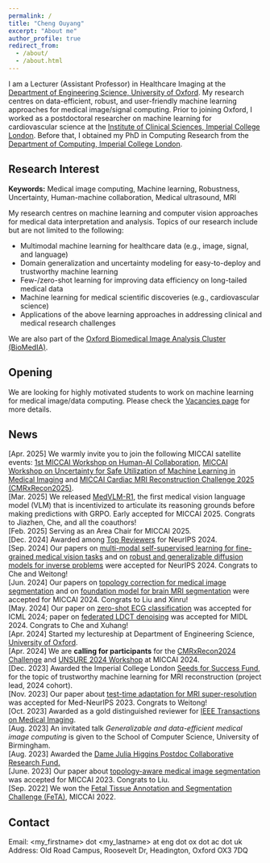 ```yaml
---
permalink: /
title: "Cheng Ouyang"
excerpt: "About me"
author_profile: true
redirect_from: 
  - /about/
  - /about.html
---
```


I am a Lecturer (Assistant Professor) in Healthcare Imaging at the [Department of Engineering Science, University of Oxford](https://eng.ox.ac.uk/). My research centres on data-efficient, robust, and user-friendly machine learning approaches for medical image/signal computing. Prior to joining Oxford, I worked as a postdoctoral researcher on machine learning for cardiovascular science at the [Institute of Clinical Sciences, Imperial College London](https://www.imperial.ac.uk/institute-clinical-sciences/). Before that, I obtained my PhD in Computing Research from the [Department of Computing, Imperial College London](https://www.imperial.ac.uk/computing/).


Research Interest
------
**Keywords:** Medical image computing, Machine learning, Robustness, Uncertainty, Human-machine collaboration, Medical ultrasound, MRI

My research centres on machine learning and computer vision approaches for medical data interpretation and analysis. Topics of our research include but are not limited to the following: 

- Multimodal machine learning for healthcare data (e.g., image, signal, and language)
- Domain generalization and uncertainty modeling for easy-to-deploy and trustworthy machine learning
- Few-/zero-shot learning for improving data efficiency on long-tailed medical data
- Machine learning for medical scientific discoveries (e.g., cardiovascular science) 
- Applications of the above learning approaches in addressing clinical and medical research challenges

We are also part of the [Oxford Biomedical Image Analysis Cluster (BioMedIA)](https://eng.ox.ac.uk/biomedical-image-analysis/).


Opening
------
We are looking for highly motivated students to work on machine learning for medical image/data computing. Please check the [Vacancies page](https://cheng-01037.github.io/vacancies/) for more details.

News
------
\[Apr. 2025\] We warmly invite you to join the following MICCAI satellite events: [1st MICCAI Workshop on Human-AI Collaboration](https://haic-miccai.github.io/), [MICCAI Workshop on Uncertainty for Safe Utilization of Machine Learning in Medical Imaging](https://unsuremiccai.github.io/) and [MICCAI Cardiac MRI Reconstruction Challenge 2025 (CMRxRecon2025)](https://cmrxrecon.github.io/2025/Home.html). \
\[Mar. 2025\] We released [MedVLM-R1](https://huggingface.co/JZPeterPan/MedVLM-R1), the first medical vision language model (VLM) that is incentivized to articulate its reasoning grounds before making predictions with GRPO. Early accepted for MICCAI 2025. Congrats to Jiazhen, Che, and all the coauthors!\
\[Feb. 2025\] Serving as an Area Chair for MICCAI 2025.\
\[Dec. 2024\] Awarded among [Top Reviewers](https://neurips.cc/Conferences/2024/ProgramCommittee) for NeurIPS 2024. \
\[Sep. 2024\] Our papers on [multi-modal self-supervised learning for fine-grained medical vision tasks](https://arxiv.org/html/2312.01522v1) and on [robust and generalizable diffusion models for inverse problems](https://arxiv.org/pdf/2406.13652) were accepted for NeurIPS 2024. Congrats to Che and Weitong!\
\[Jun. 2024\] Our papers on [topology correction for medical image segmentation]() and on [foundation model for brain MRI segmentation](https://arxiv.org/abs/2405.10246) were accepted for MICCAI 2024. Congrats to Liu and Xinru!\
\[May. 2024\] Our paper on [zero-shot ECG classification](https://arxiv.org/abs/2403.06659) was accepted for ICML 2024; paper on [federated LDCT denoising](https://openreview.net/forum?id=Zg0mfl10o2) was accepted for MIDL 2024. Congrats to Che and Xuhang!\
\[Apr. 2024\] Started my lectureship at Department of Engineering Science, [University of Oxford](https://eng.ox.ac.uk/).\
\[Apr. 2024\] We are **calling for participants** for the [CMRxRecon2024 Challenge](https://cmrxrecon.github.io/2024/Home.html) and [UNSURE 2024 Workshop](https://unsuremiccai.github.io/) at MICCAI 2024.\
\[Dec. 2023\] Awarded the Imperial College London [Seeds for Success Fund](https://www.imperial.ac.uk/postdoc-fellows-development-centre/resources/pfdc-funds/seeds-for-success-fund/), for the topic of trustworthy machine learning for MRI reconstruction (project lead, 2024 cohort).\
\[Nov. 2023\] Our paper about [test-time adaptation for MRI super-resolution](https://drive.google.com/file/d/18tTEhiCETnAJbxvCKJw9D3B2nSbySDc9/view) was accepted for Med-NeurIPS 2023. Congrats to Weitong! \
\[Oct. 2023\] Awarded as a gold distinguished reviewer for [IEEE Transactions on Medical Imaging](https://ieeexplore.ieee.org/xpl/RecentIssue.jsp?punumber=42).\
\[Aug. 2023\] An invitated talk *Generalizable and data-efficient medical image computing* is given to the School of Computer Science, University of Birmingham.\
\[Aug. 2023\] Awarded the [Dame Julia Higgins Postdoc Collaborative Research Fund.](https://www.imperial.ac.uk/postdoc-fellows-development-centre/departments/dame-julia-higgins-postdoc-collaborative-research-fund/)\
\[June. 2023\] Our paper about [topology-aware medical image segmentation](https://link.springer.com/chapter/10.1007/978-3-031-43901-8_7) was accepted for MICCAI 2023. Congrats to Liu.\
\[Sep. 2022\] We won the [Fetal Tissue Annotation and Segmentation Challenge (FeTA)](https://feta.grand-challenge.org/Home/), MICCAI 2022.


Contact
------
Email: \<my_firstname\> dot \<my_lastname\> at eng dot ox dot ac dot uk \
Address: Old Road Campus, Roosevelt Dr, Headington, Oxford OX3 7DQ

